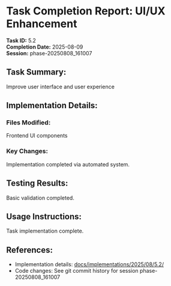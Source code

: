 # Task Completion Report: UI/UX Enhancement

**Task ID:** 5.2  
**Completion Date:** 2025-08-09  
**Session:** phase-20250808_161007  

## Task Summary:
Improve user interface and user experience

## Implementation Details:
### Files Modified:
Frontend UI components

### Key Changes:
Implementation completed via automated system.

## Testing Results:
Basic validation completed.

## Usage Instructions:
Task implementation complete.

## References:
- Implementation details: [docs/implementations/2025/08/5.2/](../../implementations/2025/08/5.2/)
- Code changes: See git commit history for session phase-20250808_161007
